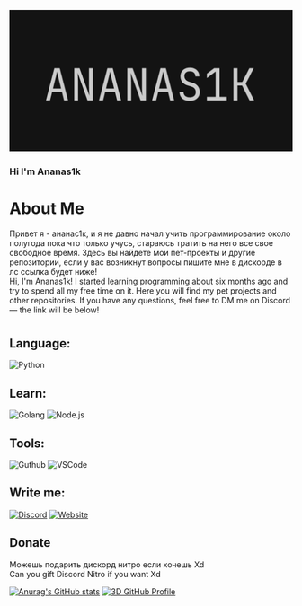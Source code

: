 ![Header](https://github.com/Ananas1kexe/Ananas1kexe/blob/main/assets/img1.png)

### Hi I'm Ananas1k 

# About Me

Привет я - ананас1к, и я не давно начал учить программирование около полугода пока что только учусь,
стараюсь тратить на него все свое свободное время. Здесь вы найдете мои пет-проекты и другие репозитории,
если у вас возникнут вопросы пишите мне в дискорде в лс ссылка будет ниже!\
Hi, I'm Ananas1k! I started learning programming about six months ago and try to spend all my free time on it. Here you will find my pet projects and other repositories.
If you have any questions, feel free to DM me on Discord — the link will be below!

#


## Language:
![Python](https://img.shields.io/badge/-Python-090909?style=for-the-badge&logo=python)
## Learn:
![Golang](https://img.shields.io/badge/-Golang-090909?style=for-the-badge&logo=go)
![Node.js](https://img.shields.io/badge/Node.js-339933?style=for-the-badge&logo=node.js&logoColor=white)

## Tools:
![Guthub](https://img.shields.io/badge/-Guthub-090909?style-for-the-badge&logo=github)
![VSCode](https://img.shields.io/badge/-VSCode-090909?style-for-the-badge&logo=VSCode)

## Write me:

[![Discord](https://img.shields.io/badge/-Discord-090909?style-for-the-badge&logo=Discord)](https://discord.com/users/1232238825934163989)
[![Website](https://img.shields.io/badge/-Website-090909?style-for-the-badge&logo=Website)](https://ananas1k.vercel.app)


## Donate
Можешь подарить дискорд нитро если хочешь Xd\
Can you gift Discord Nitro if you want Xd


[![Anurag's GitHub stats](https://github-readme-stats.vercel.app/api?username=ananas1kexe&show_icons=true&bg_color=090909&title_color=FFFFFF&text_color=FFFFFF)](https://github.com/anuraghazra/github-readme-stats)
[![3D GitHub Profile](https://github.com/ananas1kexe/github-profile-3d-contrib/blob/main/profile-3d-contrib/profile-night-green.svg)](https://github.com/ananas1kexe/github-profile-3d-contrib)

